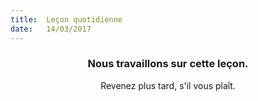 ```yaml
---
title:  Leçon quotidienne
date:   14/03/2017
---
```


### <center>Nous travaillons sur cette leçon.</center>
<center>Revenez plus tard, s'il vous plaît.</center>